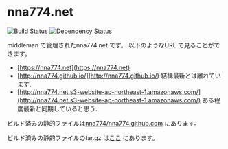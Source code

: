 # nna774.net

[![Build Status](https://drone.io/github.com/nna774/nna774.net/status.png)](https://drone.io/github.com/nna774/nna774.net/latest) [![Dependency Status](https://gemnasium.com/nna774/nna774.net.svg)](https://gemnasium.com/nna774/nna774.net)

middleman で管理されたnna774.net です。
以下のようなURL で見ることができます。

* [https://nna774.net](https://nna774.net)
* [http://nna774.github.io/](http://nna774.github.io/) 結構最新とは離れています.
* [http://nna774.net.s3-website-ap-northeast-1.amazonaws.com/](http://nna774.net.s3-website-ap-northeast-1.amazonaws.com/) ある程度最新と同期していると思う.

ビルド済みの静的ファイルは[nna774/nna774.github.com](https://github.com/nna774/nna774.github.com) にあります。

ビルド済みの静的ファイルのtar.gz は[ここ](https://drone.io/github.com/nna774/nna774.net/files/nna774.net.tar.gz) にあります。
